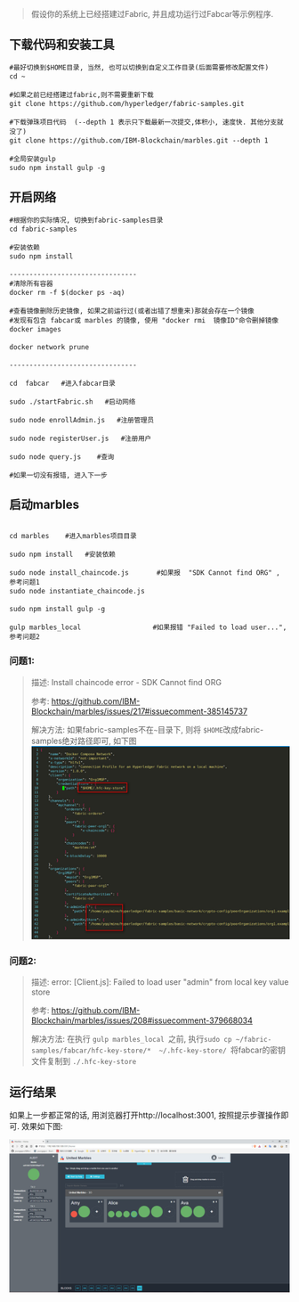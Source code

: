 

> 假设你的系统上已经搭建过Fabric, 并且成功运行过Fabcar等示例程序.



## 下载代码和安装工具

```
#最好切换到$HOME目录, 当然, 也可以切换到自定义工作目录(后面需要修改配置文件)
cd ~       

#如果之前已经搭建过fabric,则不需要重新下载
git clone https://github.com/hyperledger/fabric-samples.git   

#下载弹珠项目代码  (--depth 1 表示只下载最新一次提交,体积小, 速度快. 其他分支就没了)
git clone https://github.com/IBM-Blockchain/marbles.git --depth 1

#全局安装gulp
sudo npm install gulp -g 

```



##  开启网络

```
#根据你的实际情况, 切换到fabric-samples目录
cd fabric-samples   

#安装依赖
sudo npm install  

--------------------------------
#清除所有容器
docker rm -f $(docker ps -aq)  

#查看镜像删除历史镜像, 如果之前运行过(或者出错了想重来)那就会存在一个镜像
#发现有包含 fabcar或 marbles 的镜像, 使用 "docker rmi  镜像ID"命令删掉镜像
docker images    

docker network prune

--------------------------------

cd  fabcar   #进入fabcar目录

sudo ./startFabric.sh   #启动网络

sudo node enrollAdmin.js   #注册管理员

sudo node registerUser.js   #注册用户

sudo node query.js    #查询

#如果一切没有报错, 进入下一步
```



## 启动marbles

```

cd marbles    #进入marbles项目目录

sudo npm install   #安装依赖

sudo node install_chaincode.js       #如果报  "SDK Cannot find ORG" , 参考问题1
sudo node instantiate_chaincode.js

sudo npm install gulp -g       

gulp marbles_local                  #如果报错 "Failed to load user...", 参考问题2
```



### 问题1:

> 描述: Install chaincode error - SDK Cannot find ORG
>
> 参考: https://github.com/IBM-Blockchain/marbles/issues/217#issuecomment-385145737
>
> 解决方法: 如果fabric-samples不在`~`目录下, 则将 `$HOME`改成fabric-samples绝对路径即可, 如下图![](./img/弹珠项目安装遇到的问题.jpg)



### 问题2:

> 描述: error: [Client.js]: Failed to load user "admin" from local key value store
>
> 参考: https://github.com/IBM-Blockchain/marbles/issues/208#issuecomment-379668034
>
> 解决方法:  在执行 `gulp marbles_local `之前,  执行`sudo cp ~/fabric-samples/fabcar/hfc-key-store/*  ~/.hfc-key-store/ `将fabcar的密钥文件复制到 `./.hfc-key-store`



## 运行结果

如果上一步都正常的话, 用浏览器打开http://localhost:3001, 按照提示步骤操作即可. 效果如下图:

![](./img/弹珠项目运行结果.jpg)

